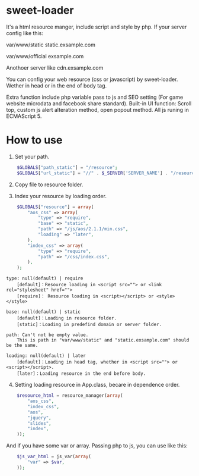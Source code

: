 # sweet-loader
It's a html resource manger, include script and style by php.
If your server config like this:

var/www/static
static.exsample.com

var/www/official
exsample.com

Anothoer server like
cdn.exsample.com

You can config your web resource (css or javascript) by sweet-loader.
Wether in head or in the end of body tag.

Extra function include php variable pass to js and SEO setting (For game website microdata and facebook share standard).
Built-in UI function: Scroll top, custom js alert alteration method, open popout method.
All js runing in ECMAScript 5.

# How to use

1. Set your path.
```php
	$GLOBALS["path_static"] = "/resource";
	$GLOBALS["url_static"] = "//" . $_SERVER['SERVER_NAME'] . "/resource";
```

2. Copy file to resource folder.

3. Index your resource by loading order.
```php
	$GLOBALS["resource"] = array(
		"aos_css" => array(
			"type" => "require",
			"base" => "static",
			"path" => "/js/aos/2.1.1/min.css",
			"loading" => "later",
		),
		"index_css" => array(
			"type" => "require",
			"path" => "/css/index.css",
		),
	);
```
	type: null(default) | require
		[default]：Resource loading in <script src=""> or <link rel="stylesheet" href="">
		[require]： Resource loading in <script></script> or <style></style>

	base: null(default) | static
		[default]：Loading in resource folder.
		[static]：Loading in predefind domain or server folder.

	path: Can't not be empty value.
		This is path in "var/www/static" and "static.exsample.com" should be the same.

	loading: null(default) | later
		[default]：Loading in head tag, whether in <script src=""> or <script></script>.
		[later]：Loading resource in the end before body.

4. Setting loading resource in App.class, becare in dependence order.

```php
	$resource_html = resource_manager(array(
		"aos_css",
		"index_css",
		"aos",
		"jquery",
		"slides",
		"index",
	));
```

And if you have some var or array. Passing php to js, you can use like this:
```php
	$js_var_html = js_var(array(
		"var" => $var,
	));
```
